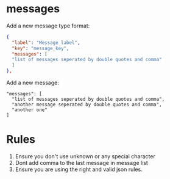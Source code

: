 # messages

Add a new message type format:

```json
{
  "label": "Message label",
  "key": "message_key",
  "messages": [
  "list of messages seperated by double quotes and comma"
  ]
},    
```

Add a new message:

```
"messages": [
  "list of messages seperated by double quotes and comma",
  "another message seperated by double quotes and comma",
  "another one"
]

```

# Rules

1. Ensure you don't use unknown or any special character
2. Dont add comma to the last message in message list
3. Ensure you are using the right and valid json rules.
